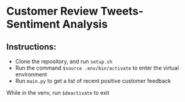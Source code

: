 # Customer Review Tweets- Sentiment Analysis

## Instructions:
- Clone the repository, and run `setup.sh`
- Run the command `$source .env/bin/activate` to enter the virtual environment
- Run `main.py` to get a list of recent positive customer feedback

While in the venv, run `$deactivate` to exit
